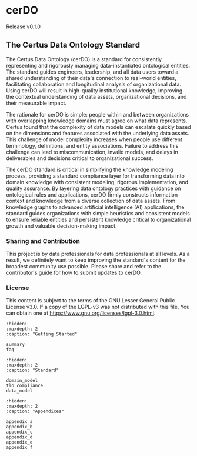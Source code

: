 # cerDO

Release v0.1.0

## The Certus Data Ontology Standard

The Certus Data Ontology (cerDO) is a standard for consistently representing and rigorously managing data-instantiated ontological entities. The standard guides engineers, leadership, and all data users toward a shared understanding of their data's connection to real-world entities, facilitating collaboration and longitudinal analysis of organizational data. Using cerDO will result in high-quality institutional knowledge, improving the contextual understanding of data assets, organizational decisions, and their measurable impact.

The rationale for cerDO is simple: people within and between organizations with overlapping knowledge domains must agree on what data represents. Certus found that the complexity of data models can escalate quickly based on the dimensions and features associated with the underlying data assets. This challenge of model complexity increases when people use different terminology, definitions, and entity associations. Failure to address this challenge can lead to miscommunication, invalid models, and delays in deliverables and decisions critical to organizational success.

The cerDO standard is critical in simplifying the knowledge modeling process, providing a standard compliance layer for transforming data into domain knowledge with consistent modeling, rigorous implementation, and quality assurance. By layering data ontology practices with guidance on ontological rules and applications, cerDO firmly constructs information context and knowledge from a diverse collection of data assets. From knowledge graphs to advanced artificial intelligence (AI) applications, the standard guides organizations with simple heuristics and consistent models to ensure reliable entities and persistent knowledge critical to organizational growth and valuable decision-making impact.

### Sharing and Contribution

This project is by data professionals for data professionals at all levels. As a result, we definitely want to keep improving the standard's content for the broadest community use possible. Please share and refer to the contributor's guide for how to submit updates to cerDO.

### License

This content is subject to the terms of the GNU Lesser General Public License v3.0. If a copy of the LGPL-v3 was not distributed with this file, You can obtain one at https://www.gnu.org/licenses/lgpl-3.0.html.

```{toctree}
:hidden:
:maxdepth: 2
:caption: "Getting Started"

summary
faq
```

```{toctree}
:hidden:
:maxdepth: 2
:caption: "Standard"

domain_model
tlo_compliance
data_model
```

```{toctree}
:hidden:
:maxdepth: 2
:caption: "Appendices"

appendix_a
appendix_b
appendix_c
appendix_d
appendix_e
appendix_f
```
